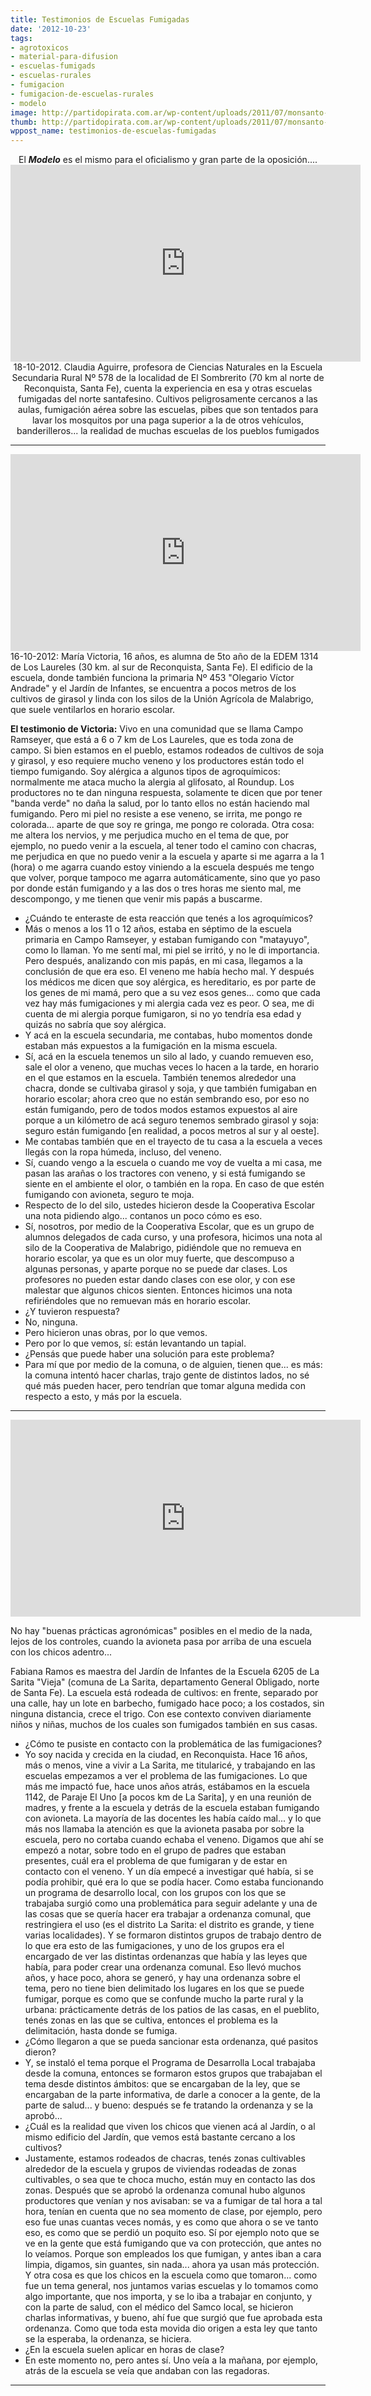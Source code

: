 ```yaml
---
title: Testimonios de Escuelas Fumigadas
date: '2012-10-23'
tags:
- agrotoxicos
- material-para-difusion
- escuelas-fumigads
- escuelas-rurales
- fumigacion
- fumigacion-de-escuelas-rurales
- modelo
image: http://partidopirata.com.ar/wp-content/uploads/2011/07/monsanto-skull-and-bones1.jpg
thumb: http://partidopirata.com.ar/wp-content/uploads/2011/07/monsanto-skull-and-bones1-150x150.jpg
wppost_name: testimonios-de-escuelas-fumigadas
---
```


<center>El <strong><em>Modelo</em></strong> es el mismo para el oficialismo y gran parte de la oposición....</center><center></center><center>
<iframe src="http://www.youtube.com/embed/fKDPmAr_qt8" frameborder="0" width="560" height="315"></iframe>
18-10-2012. Claudia Aguirre, profesora de Ciencias Naturales en la Escuela Secundaria Rural Nº 578 de la localidad de El Sombrerito (70 km al norte de Reconquista, Santa Fe), cuenta la experiencia en esa y otras escuelas fumigadas del norte santafesino. Cultivos peligrosamente cercanos a las aulas, fumigación aérea sobre las escuelas, pibes que son tentados para lavar los mosquitos por una paga superior a la de otros vehículos, banderilleros... la realidad de muchas escuelas de los pueblos fumigados</center>

<hr />

<iframe src="http://www.youtube.com/embed/26gbnvOTtiI" frameborder="0" width="560" height="315"></iframe>
16-10-2012: María Victoria, 16 años, es alumna de 5to año de la EDEM 1314 de Los Laureles (30 km. al sur de Reconquista, Santa Fe). El edificio de la escuela, donde también funciona la primaria Nº 453 "Olegario Víctor Andrade" y el Jardín de Infantes, se encuentra a pocos metros de los cultivos de girasol y linda con los silos de la Unión Agrícola de Malabrigo, que suele ventilarlos en horario escolar.

<strong>El testimonio de Victoria:</strong>
Vivo en una comunidad que se llama Campo Ramseyer, que está a 6 o 7 km de Los Laureles, que es toda zona de campo. Si bien estamos en el pueblo, estamos rodeados de cultivos de soja y girasol, y eso requiere mucho veneno y los productores están todo el tiempo fumigando. Soy alérgica a algunos tipos de agroquímicos: normalmente me ataca mucho la alergia al glifosato, al Roundup. Los productores no te dan ninguna respuesta, solamente te dicen que por tener "banda verde" no daña la salud, por lo tanto ellos no están haciendo mal fumigando. Pero mi piel no resiste a ese veneno, se irrita, me pongo re colorada... aparte de que soy re gringa, me pongo re colorada. Otra cosa: me altera los nervios, y me perjudica mucho en el tema de que, por ejemplo, no puedo venir a la escuela, al tener todo el camino con chacras, me perjudica en que no puedo venir a la escuela y aparte si me agarra a la 1 (hora) o me agarra cuando estoy viniendo a la escuela después me tengo que volver, porque tampoco me agarra automáticamente, sino que yo paso por donde están fumigando y a las dos o tres horas me siento mal, me descompongo, y me tienen que venir mis papás a buscarme.
- ¿Cuándo te enteraste de esta reacción que tenés a los agroquímicos?
- Más o menos a los 11 o 12 años, estaba en séptimo de la escuela primaria en Campo Ramseyer, y estaban fumigando con "matayuyo", como lo llaman. Yo me sentí mal, mi piel se irritó, y no le di importancia. Pero después, analizando con mis papás, en mi casa, llegamos a la conclusión de que era eso. El veneno me había hecho mal. Y después los médicos me dicen que soy alérgica, es hereditario, es por parte de los genes de mi mamá, pero que a su vez esos genes... como que cada vez hay más fumigaciones y mi alergia cada vez es peor. O sea, me di cuenta de mi alergia porque fumigaron, si no yo tendría esa edad y quizás no sabría que soy alérgica.
- Y acá en la escuela secundaria, me contabas, hubo momentos donde estaban más expuestos a la fumigación en la misma escuela.
- Sí, acá en la escuela tenemos un silo al lado, y cuando remueven eso, sale el olor a veneno, que muchas veces lo hacen a la tarde, en horario en el que estamos en la escuela. También tenemos alrededor una chacra, donde se cultivaba girasol y soja, y que también fumigaban en horario escolar; ahora creo que no están sembrando eso, por eso no están fumigando, pero de todos modos estamos expuestos al aire porque a un kilómetro de acá seguro tenemos sembrado girasol y soja: seguro están fumigando [en realidad, a pocos metros al sur y al oeste].
- Me contabas también que en el trayecto de tu casa a la escuela a veces llegás con la ropa húmeda, incluso, del veneno.
- Sí, cuando vengo a la escuela o cuando me voy de vuelta a mi casa, me pasan las arañas o los tractores con veneno, y si está fumigando se siente en el ambiente el olor, o también en la ropa. En caso de que estén fumigando con avioneta, seguro te moja.
- Respecto de lo del silo, ustedes hicieron desde la Cooperativa Escolar una nota pidiendo algo... contanos un poco cómo es eso.
- Sí, nosotros, por medio de la Cooperativa Escolar, que es un grupo de alumnos delegados de cada curso, y una profesora, hicimos una nota al silo de la Cooperativa de Malabrigo, pidiéndole que no remueva en horario escolar, ya que es un olor muy fuerte, que descompuso a algunas personas, y aparte porque no se puede dar clases. Los profesores no pueden estar dando clases con ese olor, y con ese malestar que algunos chicos sienten. Entonces hicimos una nota refiriéndoles que no remuevan más en horario escolar.
- ¿Y tuvieron respuesta?
- No, ninguna.
- Pero hicieron unas obras, por lo que vemos.
- Pero por lo que vemos, sí: están levantando un tapial.
- ¿Pensás que puede haber una solución para este problema?
- Para mí que por medio de la comuna, o de alguien, tienen que... es más: la comuna intentó hacer charlas, trajo gente de distintos lados, no sé qué más pueden hacer, pero tendrían que tomar alguna medida con respecto a esto, y más por la escuela.

<hr />

<iframe src="http://www.youtube.com/embed/36Zvgxy7_Pw" frameborder="0" width="560" height="315"></iframe>

No hay "buenas prácticas agronómicas" posibles en el medio de la nada, lejos de los controles, cuando la avioneta pasa por arriba de una escuela con los chicos adentro...

Fabiana Ramos es maestra del Jardín de Infantes de la Escuela 6205 de La Sarita "Vieja" (comuna de La Sarita, departamento General Obligado, norte de Santa Fe). La escuela está rodeada de cultivos: en frente, separado por una calle, hay un lote en barbecho, fumigado hace poco; a los costados, sin ninguna distancia, crece el trigo. Con ese contexto conviven diariamente niños y niñas, muchos de los cuales son fumigados también en sus casas.

- ¿Cómo te pusiste en contacto con la problemática de las fumigaciones?
- Yo soy nacida y crecida en la ciudad, en Reconquista. Hace 16 años, más o menos, vine a vivir a La Sarita, me titularicé, y trabajando en las escuelas empezamos a ver el problema de las fumigaciones. Lo que más me impactó fue, hace unos años atrás, estábamos en la escuela 1142, de Paraje El Uno [a pocos km de La Sarita], y en una reunión de madres, y frente a la escuela y detrás de la escuela estaban fumigando con avioneta. La mayoría de las docentes les había caído mal... y lo que más nos llamaba la atención es que la avioneta pasaba por sobre la escuela, pero no cortaba cuando echaba el veneno.
Digamos que ahí se empezó a notar, sobre todo en el grupo de padres que estaban presentes, cuál era el problema de que fumigaran y de estar en contacto con el veneno.
Y un día empecé a investigar qué había, si se podía prohibir, qué era lo que se podía hacer. Como estaba funcionando un programa de desarrollo local, con los grupos con los que se trabajaba surgió como una problemática para seguir adelante y una de las cosas que se quería hacer era trabajar a ordenanza comunal, que restringiera el uso (es el distrito La Sarita: el distrito es grande, y tiene varias localidades). Y se formaron distintos grupos de trabajo dentro de lo que era esto de las fumigaciones, y uno de los grupos era el encargado de ver las distintas ordenanzas que había y las leyes que había, para poder crear una ordenanza comunal. Eso llevó muchos años, y hace poco, ahora se generó, y hay una ordenanza sobre el tema, pero no tiene bien delimitado los lugares en los que se puede fumigar, porque es como que se confunde mucho la parte rural y la urbana: prácticamente detrás de los patios de las casas, en el pueblito, tenés zonas en las que se cultiva, entonces el problema es la delimitación, hasta donde se fumiga.
- ¿Cómo llegaron a que se pueda sancionar esta ordenanza, qué pasitos dieron?
- Y, se instaló el tema porque el Programa de Desarrolla Local trabajaba desde la comuna, entonces se formaron estos grupos que trabajaban el tema desde distintos ámbitos: que se encargaban de la ley, que se encargaban de la parte informativa, de darle a conocer a la gente, de la parte de salud... y bueno: después se fe tratando la ordenanza y se la aprobó...
- ¿Cuál es la realidad que viven los chicos que vienen acá al Jardín, o al mismo edificio del Jardín, que vemos está bastante cercano a los cultivos?
- Justamente, estamos rodeados de chacras, tenés zonas cultivables alrededor de la escuela y grupos de viviendas rodeadas de zonas cultivables, o sea que te choca mucho, están muy en contacto las dos zonas. Después que se aprobó la ordenanza comunal hubo algunos productores que venían y nos avisaban: se va a fumigar de tal hora a tal hora, tenían en cuenta que no sea momento de clase, por ejemplo, pero eso fue unas cuantas veces nomás, y es como que ahora o se ve tanto eso, es como que se perdió un poquito eso. Sí por ejemplo noto que se ve en la gente que está fumigando que va con protección, que antes no lo veíamos. Porque son empleados los que fumigan, y antes iban a cara limpia, digamos, sin guantes, sin nada... ahora ya usan más protección.
Y otra cosa es que los chicos en la escuela como que tomaron... como fue un tema general, nos juntamos varias escuelas y lo tomamos como algo importante, que nos importa, y se lo iba a trabajar en conjunto, y con la parte de salud, con el médico del Samco local, se hicieron charlas informativas, y bueno, ahí fue que surgió que fue aprobada esta ordenanza. Como que toda esta movida dio origen a esta ley que tanto se la esperaba, la ordenanza, se hiciera.
- ¿En la escuela suelen aplicar en horas de clase?
- En este momento no, pero antes sí. Uno veía a la mañana, por ejemplo, atrás de la escuela se veía que andaban con las regadoras.

<hr />
